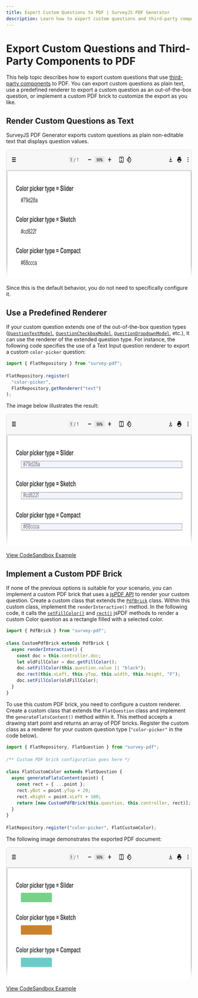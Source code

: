 ```yaml
---
title: Export Custom Questions to PDF | SurveyJS PDF Generator
description: Learn how to export custom questions and third-party components to a PDF form.
---
```


# Export Custom Questions and Third-Party Components to PDF

This help topic describes how to export custom questions that use [third-party components](https://surveyjs.io/form-library/documentation/customize-question-types/third-party-component-integration-react) to PDF. You can export custom questions as plain text, use a predefined renderer to export a custom question as an out-of-the-box question, or implement a custom PDF brick to customize the export as you like.

## Render Custom Questions as Text

SurveyJS PDF Generator exports custom questions as plain non-editable text that displays question values.

<img src="./images/export-custom-question-as-text.png" alt="SurveyJS PDF Generator: Render custom questions as text" width="772" height="350">

Since this is the default behavior, you do not need to specifically configure it.

## Use a Predefined Renderer

If your custom question extends one of the out-of-the-box question types ([`QuestionTextModel`](https://surveyjs.io/form-library/documentation/api-reference/text-entry-question-model), [`QuestionCheckboxModel`](https://surveyjs.io/form-library/documentation/api-reference/checkbox-question-model), [`QuestionDropdownModel`](https://surveyjs.io/form-library/documentation/api-reference/dropdown-menu-model), etc.), it can use the renderer of the extended question type. For instance, the following code specifies the use of a Text Input question renderer to export a custom `color-picker` question:


```js
import { FlatRepository } from "survey-pdf";

FlatRepository.register(
  "color-picker",
  FlatRepository.getRenderer("text")
);
```

The image below illustrates the result:

<img src="./images/export-custom-question-with-predefined-renderer.png" alt="SurveyJS PDF Generator: Export custom questions using a predefined renderer" width="772" height="358">

[View CodeSandbox Example](https://codesandbox.io/p/sandbox/flamboyant-sky-s9p3l7 (linkStyle))

## Implement a Custom PDF Brick

If none of the previous options is suitable for your scenario, you can implement a custom PDF brick that uses a [jsPDF API](https://raw.githack.com/MrRio/jsPDF/master/docs/jsPDF.html) to render your custom question. Create a custom class that extends the [`PdfBrick`](https://surveyjs.io/pdf-generator/documentation/api-reference/pdfbrick) class. Within this custom class, implement the `renderInteractive()` method. In the following code, it calls the [`setFillColor()`](https://artskydj.github.io/jsPDF/docs/jsPDF.html#setFillColor) and [`rect()`](https://artskydj.github.io/jsPDF/docs/jsPDF.html#rect) jsPDF methods to render a custom Color question as a rectangle filled with a selected color.


```js
import { PdfBrick } from "survey-pdf";

class CustomPdfBrick extends PdfBrick {
  async renderInteractive() {
    const doc = this.controller.doc;
    let oldFillColor = doc.getFillColor();
    doc.setFillColor(this.question.value || "black");
    doc.rect(this.xLeft, this.yTop, this.width, this.height, "F");
    doc.setFillColor(oldFillColor);
  }
}
```

To use this custom PDF brick, you need to configure a custom renderer. Create a custom class that extends the `FlatQuestion` class and implement the `generateFlatsContent()` method within it. This method accepts a drawing start point and returns an array of PDF bricks. Register the custom class as a renderer for your custom question type (`"color-picker"` in the code below).

```js
import { FlatRepository, FlatQuestion } from "survey-pdf";

/** Custom PDF brick configuration goes here */

class FlatCustomColor extends FlatQuestion {
  async generateFlatsContent(point) {
    const rect = { ...point };
    rect.yBot = point.yTop + 20;
    rect.xRight = point.xLeft + 100;
    return [new CustomPdfBrick(this.question, this.controller, rect)];
  }
}

FlatRepository.register("color-picker", FlatCustomColor);
```

The following image demonstrates the exported PDF document:

<img src="./images/export-custom-question-with-custom-pdf-brick.png" alt="SurveyJS PDF Generator: Export custom questions using a custom PDF brick" width="772" height="358">

[View CodeSandbox Example](https://codesandbox.io/p/sandbox/focused-agnesi-qcn488 (linkStyle))
